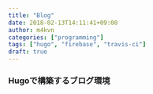 ```yaml
---
title: "Blog"
date: 2018-02-13T14:11:41+09:00
author: m4kvn
categories: ["programming"]
tags: ["hugo", "firebase", "travis-ci"]
draft: true
---
```

### Hugoで構築するブログ環境
<!--more-->
